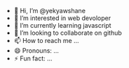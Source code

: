 - 👋 Hi, I’m @yekyawshane
- 👀 I’m interested in web devoloper
- 🌱 I’m currently learning javascript
- 💞️ I’m looking to collaborate on github
- 📫 How to reach me ...
- 😄 Pronouns: ...
- ⚡ Fun fact: ...

<!---
yekyawshane/yekyawshane is a ✨ special ✨ repository because its `README.md` (this file) appears on your GitHub profile.
You can click the Preview link to take a look at your changes.
--->
